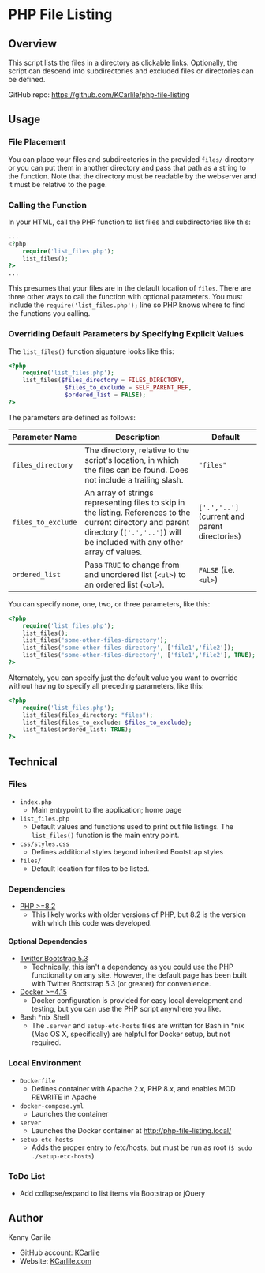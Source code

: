 # PHP File Listing

## Overview

This script lists the files in a directory as clickable links. Optionally, the
script can descend into subdirectories and excluded files or directories can
be defined.

GitHub repo: <https://github.com/KCarlile/php-file-listing>

## Usage

### File Placement

You can place your files and subdirectories in the provided `files/` directory
or you can put them in another directory and pass that path as a string to the
function. Note that the directory must be readable by the webserver and it
must be relative to the page.

### Calling the Function

In your HTML, call the PHP function to list files and subdirectories like this:

```php
...
<?php
    require('list_files.php');
    list_files();
?>
...
```

This presumes that your files are in the default location of `files`. There are three other ways to call the function with optional parameters. You must include the `require('list_files.php');` line so PHP knows where to find the functions you calling.

### Overriding Default Parameters by Specifying Explicit Values

The `list_files()` function siguature looks like this:

```php
<?php
    require('list_files.php');
    list_files($files_directory = FILES_DIRECTORY,
                $files_to_exclude = SELF_PARENT_REF,
                $ordered_list = FALSE);
?>
```

The parameters are defined as follows:

| Parameter Name | Description | Default |
| -------------- | ----------- | ------- |
| `files_directory` | The directory, relative to the script's location, in which the files can be found. Does not include a trailing slash. | `"files"` |
| `files_to_exclude` | An array of strings representing files to skip in the listing. References to the current directory and parent directory (`['.','..']`) will be included with any other array of values. | `['.','..']` (current and parent directories) |
| `ordered_list` | Pass `TRUE` to change from and unordered list (`<ul>`) to an ordered list (`<ol>`).  | `FALSE` (i.e. `<ul>`) |

You can specify none, one, two, or three parameters, like this:

```php
<?php
    require('list_files.php');   
    list_files();
    list_files('some-other-files-directory');
    list_files('some-other-files-directory', ['file1','file2']);
    list_files('some-other-files-directory', ['file1','file2'], TRUE);
?>
```

Alternately, you can specify just the default value you want to override without having to specify all preceding parameters, like this:

```php
<?php
    require('list_files.php');
    list_files(files_directory: "files");
    list_files(files_to_exclude: $files_to_exclude);
    list_files(ordered_list: TRUE);
?>
```

## Technical

### Files

- `index.php`
  - Main entrypoint to the application; home page
- `list_files.php`
  - Default values and functions used to print out file listings. The `list_files()` function is the main entry point.
- `css/styles.css`
  - Defines additional styles beyond inherited Bootstrap styles
- `files/`
  - Default location for files to be listed.

### Dependencies

- [PHP >=8.2](https://www.php.net/)
  - This likely works with older versions of PHP, but 8.2 is the version with which this code was developed.

#### Optional Dependencies

- [Twitter Bootstrap 5.3](https://getbootstrap.com/docs/5.3/)
  - Technically, this isn't a dependency as you could use the PHP functionality on any site. However, the default page has been built with Twitter Bootstrap 5.3 (or greater) for convenience.
- [Docker >=4.15](https://www.docker.com/)
  - Docker configuration is provided for easy local development and testing, but you can use the PHP script anywhere you like.
- Bash *nix Shell
  - The `.server` and `setup-etc-hosts` files are written for Bash in *nix (Mac OS X, specifically) are helpful for Docker setup, but not required.

### Local Environment

- `Dockerfile`
  - Defines container with Apache 2.x, PHP 8.x, and enables MOD REWRITE in Apache
- `docker-compose.yml`
  - Launches the container
- `server`
  - Launches the Docker container at <http://php-file-listing.local/>
- `setup-etc-hosts`
  - Adds the proper entry to /etc/hosts, but must be run as root (`$ sudo ./setup-etc-hosts`)

### ToDo List

- Add collapse/expand to list items via Bootstrap or jQuery

## Author

Kenny Carlile

- GitHub account: [KCarlile](https://github.com/KCarlile)
- Website: [KCarlile.com](https://www.kcarlile.com/)
